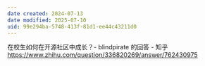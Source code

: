 ```yaml
---
date created: 2024-07-13
date modified: 2025-07-10
uid: 99e294ba-5748-413f-81d1-ee44c43211d0
---
```


在校生如何在开源社区中成长？- blindpirate 的回答 - 知乎  
https://www.zhihu.com/question/336820269/answer/762430975
